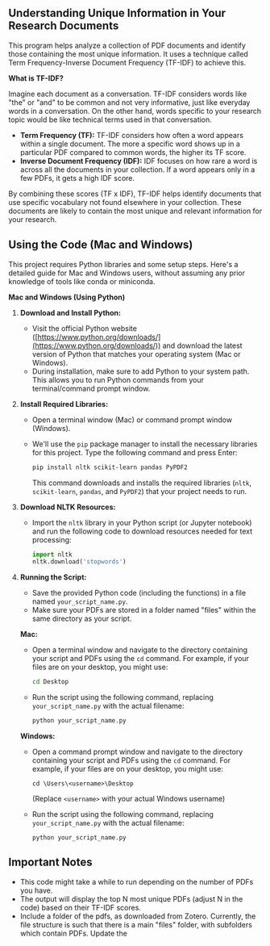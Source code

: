 ## Understanding Unique Information in Your Research Documents

This program helps analyze a collection of PDF documents and identify those containing the most unique information. It uses a technique called Term Frequency-Inverse Document Frequency (TF-IDF) to achieve this.

**What is TF-IDF?**

Imagine each document as a conversation. TF-IDF considers words like "the" or "and" to be common and not very informative, just like everyday words in a conversation. On the other hand, words specific to your research topic would be like technical terms used in that conversation. 

* **Term Frequency (TF):** TF-IDF considers how often a word appears within a single document. The more a specific word shows up in a particular PDF compared to common words, the higher its TF score. 
* **Inverse Document Frequency (IDF):** IDF focuses on how rare a word is across all the documents in your collection. If a word appears only in a few PDFs, it gets a high IDF score.

By combining these scores (TF x IDF), TF-IDF helps identify documents that use specific vocabulary not found elsewhere in your collection. These documents are likely to contain the most unique and relevant information for your research.

## Using the Code (Mac and Windows)

This project requires Python libraries and some setup steps. Here's a detailed guide for Mac and Windows users, without assuming any prior knowledge of tools like conda or miniconda.

**Mac and Windows (Using Python)**

1. **Download and Install Python:**

   - Visit the official Python website ([https://www.python.org/downloads/](https://www.python.org/downloads/)) and download the latest version of Python that matches your operating system (Mac or Windows).
   - During installation, make sure to add Python to your system path. This allows you to run Python commands from your terminal/command prompt window.

2. **Install Required Libraries:**

   - Open a terminal window (Mac) or command prompt window (Windows).
   - We'll use the `pip` package manager to install the necessary libraries for this project. Type the following command and press Enter:

     ```bash
     pip install nltk scikit-learn pandas PyPDF2
     ```

     This command downloads and installs the required libraries (`nltk`, `scikit-learn`, `pandas`, and `PyPDF2`) that your project needs to run.

3. **Download NLTK Resources:**

   - Import the `nltk` library in your Python script (or Jupyter notebook) and run the following code to download resources needed for text processing:

     ```python
     import nltk
     nltk.download('stopwords')
     ```

4. **Running the Script:**

   - Save the provided Python code (including the functions) in a file named `your_script_name.py`. 
   - Make sure your PDFs are stored in a folder named "files" within the same directory as your script.

   **Mac:**

     - Open a terminal window and navigate to the directory containing your script and PDFs using the `cd` command. For example, if your files are on your desktop, you might use:

       ```bash
       cd Desktop
       ```

     - Run the script using the following command, replacing `your_script_name.py` with the actual filename:

       ```bash
       python your_script_name.py
       ```

   **Windows:**

     - Open a command prompt window and navigate to the directory containing your script and PDFs using the `cd` command. For example, if your files are on your desktop, you might use:

       ```
       cd \Users\<username>\Desktop
       ```

       (Replace `<username>` with your actual Windows username)

     - Run the script using the following command, replacing `your_script_name.py` with the actual filename:

       ```
       python your_script_name.py
       ```

## Important Notes

* This code might take a while to run depending on the number of PDFs you have. 
* The output will display the top N most unique PDFs (adjust N in the code) based on their TF-IDF scores.
* Include a folder of the pdfs, as downloaded from Zotero. Currently, the file structure is such that there is a main "files" folder, with subfolders which contain PDFs. Update the 
